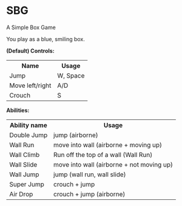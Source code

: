 SBG
===

A Simple Box Game


You play as a blue, smiling box.

<b>(Default) Controls:</b><br />
<table>
<tr><th>Name</th><th>Usage</th></tr>
<tr><td>Jump</td><td>W, Space</td></tr>
<tr><td>Move left/right</td><td>A/D</td></tr>
<tr><td>Crouch</td><td>S</td></tr>
</table>

<b>Abilities:</b><br />
<table>
  <tr>
    <th> Ability name </th>
    <th> Usage </th>
  </tr>
  <tr>
    <td>
      Double Jump
    </td>
    <td>
      jump (airborne)
    </td>
  </tr>
  <tr>
    <td>
      Wall Run
    </td>
    <td>
      move into wall (airborne + moving up)
    </td>
  </tr>
  <tr>
    <td>
      Wall Climb
    </td>
    <td>
      Run off the top of a wall (Wall Run)
    </td>
  </tr>
  <tr>
    <td>
      Wall Slide
    </td>
    <td>
      move into wall (airborne + not moving up)
    </td>
  </tr>
  <tr>
    <td>
      Wall Jump
    </td>
    <td>
      jump (wall run, wall slide)
    </td>
  </tr>
  <tr>
    <td>
      Super Jump
    </td>
    <td>
      crouch + jump
    </td>
  </tr>
  <tr>
    <td>
      Air Drop
    </td>
    <td>
      crouch + jump (airborne)
    </td>
  </tr>
</table>
